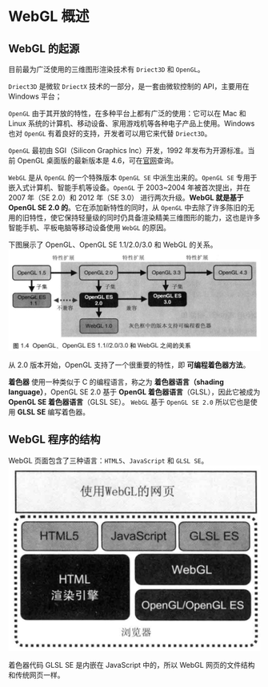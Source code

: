 # WebGL 概述

## WebGL 的起源

目前最为广泛使用的三维图形渲染技术有 `Driect3D` 和 `OpenGL`。

`Driect3D` 是微软 `DriectX` 技术的一部分，是一套由微软控制的 API，主要用在 Windows 平台；

`OpenGL` 由于其开放的特性，在多种平台上都有广泛的使用：它可以在 Mac 和 Linux 系统的计算机、移动设备、家用游戏机等各种电子产品上使用。Windows 也对 `OpenGL` 有着良好的支持，开发者可以用它来代替 `Driect3D`。

`OpenGL` 最初由 SGI（Silicon Graphics Inc）开发，1992 年发布为开源标准。当前 OpenGL 桌面版的最新版本是 4.6，可在[官网](https://www.khronos.org/registry/OpenGL/index_gl.php)查询。

`WebGL` 是从 `OpenGL` 的一个特殊版本 `OpenGL SE` 中派生出来的。`OpenGL SE` 专用于嵌入式计算机、智能手机等设备。`OpenGL` 于 2003~2004 年被首次提出，并在 2007 年（SE 2.0）和 2012 年（SE 3.0） 进行两次升级。__WebGL 就是基于 OpenGL SE 2.0 的__。它在添加新特性的同时，从 `OpenGL` 中去除了许多陈旧的无用的旧特性，使它保持轻量级的同时仍具备渲染精美三维图形的能力，这也是许多智能手机、平板电脑等移动设备使用 `WebGL` 的原因。

下图展示了 OpenGL、OpenGL SE 1.1/2.0/3.0 和 WebGL 的关系。
![](images/1.jpg)

从 2.0 版本开始，OpenGL 支持了一个很重要的特性，即 __可编程着色器方法__。

__着色器__ 使用一种类似于 C 的编程语言，称之为 __着色器语言（shading language）__，OpenGL SE 2.0 基于 __OpenGL 着色器语言__（GLSL），因此它被成为 __OpenGL SE 着色器语言__（GLSL SE）。 `WebGL` 基于 `OpenGL SE 2.0` 所以它也是使用 __GLSL SE__ 编写着色器。



## WebGL 程序的结构

WebGL 页面包含了三种语言：`HTML5`、`JavaScript` 和 `GLSL SE`。
![](images/2.jpg)

着色器代码 GLSL SE 是内嵌在 JavaScript 中的，所以 WebGL 网页的文件结构和传统网页一样。